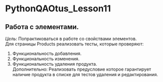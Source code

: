 # PythonQAOtus_Lesson11

## Работа с элементами.
*Цель*: Попрактиковаться в работе со свойствами элементов.\
Для страницы Products реализовать тесты, которые проверяют:
1) Функциональность добавления.
2) Функциональность изменения.
3) Функциональность удаления продукта.\
Дополнительно: Реализовать предусловие которое гарантирует наличие продукта в списке для тестов удаления и редактирования.
